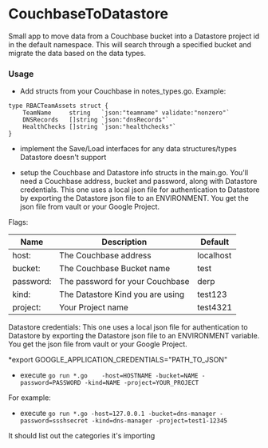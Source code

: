 # CouchbaseToDatastore

Small app to move data from a Couchbase bucket into a Datastore project id in the default namespace.  This will search through a specified bucket and migrate the data based on the data types. 

### Usage

* Add structs from your Couchbase  in notes_types.go. Example:

```
type RBACTeamAssets struct {
	TeamName     string   `json:"teamname" validate:"nonzero"`
	DNSRecords   []string `json:"dnsRecords"`
	HealthChecks []string `json:"healthchecks"`
}
```

* implement the Save/Load interfaces for any data structures/types Datastore doesn't support

* setup the Couchbase and Datastore info structs in the main.go.  You'll need a Couchbase address, bucket and password, along with Datastore credentials.  This one uses a local json file for authentication to Datastore by exporting the Datastore json file to an ENVIRONMENT. You get the json file from vault or your Google Project.

Flags:

| Name | Description | Default |
| --- | --- | --- |
| host: | The Couchbase address | localhost |
| bucket: | The Couchbase Bucket name  | test |
| password: | The password for your Couchbase | derp |
| kind: | The Datastore Kind you are using | test123 |
| project: | Your Project name   | test4321 |

Datastore credentials:   This one uses a local json file for authentication to Datastore 
by exporting the Datastore json file to an ENVIRONMENT variable. 
You get the json file from vault or your Google Project.

*export GOOGLE_APPLICATION_CREDENTIALS="PATH_TO_JSON"

* execute `go run *.go    -host=HOSTNAME -bucket=NAME -password=PASSWORD -kind=NAME -project=YOUR_PROJECT`

For example:

* execute `go run *.go -host=127.0.0.1 -bucket=dns-manager -password=ssshsecret -kind=dns-manager -project=test1-12345`



It should list out the categories it's importing
